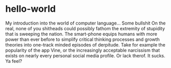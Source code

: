 # hello-world
My introduction into the world of computer language... 
Some bullshit
On the real, none of you shitheads could possibly fathom the extremity of stupidity that is sweeping the nation. The smart-phone equips humans with more power than ever before to simplify critical thinking processes and growth theories into one-track minded episodes of derpitude. 
Take for example the popularity of the app Vine, or the increasingly acceptable narcissism that exists on nearly every personal social media profile. Or lack therof. It sucks. Ya feel? 
